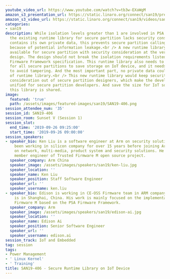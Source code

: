 ```yaml
---
youtube_video_url: https://www.youtube.com/watch?v=tb3w-EXaWgM
amazon_s3_presentation_url: https://static.linaro.org/connect/san19/presentations/san19-406.pdf
amazon_s3_video_url: https://static.linaro.org/connect/san19/videos/san19-406.mp4
categories:
- san19
description: While isolation levels greater than 1 are involved in PSA certificate,
  the existing runtime library for secure partition lacks security consideration and
  contains its own private data, this prevents secure partition calling these APIs
  because of potential information leakage.<br /> A new runtime library needs to be
  available for secure partition with security consideration at the very start of
  design. The design should not break the isolation requirements listed in the PSA
  Firmware Framework specification. This runtime library also needs to be sharable
  for all secure partitions to save storage on IoT device, and it needs to be read-only
  to avoid tampering. And the most important part, no private data could exist inside
  of runtime library.<br /> This new runtime library would keep security isolation
  consideration out of secure partition designers, which make the development environment
  unified for secure partition developers. And save the size for IoT software since
  this library is shared.
image:
  featured: 'true'
  path: /assets/images/featured-images/san19/SAN19-406.png
session_attendee_num: '35'
session_id: SAN19-406
session_room: Sunset V (Session 1)
session_slot:
  end_time: '2019-09-26 09:25:00'
  start_time: '2019-09-26 09:00:00'
session_speakers:
- speaker_bio: Ken Liu is a software engineer at Arm on security solutions. He has
    been working in silicon company for over 15 years before joining Arm and focused
    on network, multi-media, product system and security solutions. He is now a key
    member engineer of Trusted Firmware M open source project.
  speaker_company: Arm China
  speaker_image: /assets/images/speakers/san19/ken-liu.jpg
  speaker_location: ''
  speaker_name: Ken Liu
  speaker_position: Staff Software Engineer
  speaker_url: ''
  speaker_username: ken.liu
- speaker_bio: Edison is working in CE-OSS Firmware team in ARM company and the workplace
    is in Shanghai, China. His work is mainly focused on the implementation of Trust
    Firmware M based on the PSA Firmware Framework.
  speaker_company: Arm
  speaker_image: /assets/images/speakers/san19/edison-ai.jpg
  speaker_location: ''
  speaker_name: Edison Ai
  speaker_position: Senior Software Engineer
  speaker_url: ''
  speaker_username: edison.ai
session_track: IoT and Embedded
tag: session
tags:
- Power Management
- ' Linux Kernel'
- ' Training'
title: SAN19-406 - Secure Runtime Library on IoT Device
---
```

